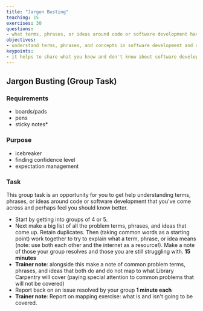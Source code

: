 ```yaml
---
title: "Jargon Busting"
teaching: 15
exercises: 30
questions:
- what terms, phrases, or ideas around code or software development have you come across and perhaps feel you should know better?
objectives:
- understand terms, phrases, and concepts in software development and data science
keypoints:
- it helps to share what you know and don't know about software development and data science jargon
---
```


## Jargon Busting (Group Task)

### Requirements

- boards/pads
- pens
- sticky notes*

### Purpose

- icebreaker
- finding confidence level
- expectation management

### Task

This group task is an opportunity for you to get help understanding terms, phrases, or ideas around code or software development that you've come across and perhaps feel you should know better.

- Start by getting into groups of 4 or 5.
- Next make a big list of all the problem terms, phrases, and ideas that come up. Retain duplicates. Then (taking common words as a starting point) work together to try to explain what a term, phrase, or idea means (note: use both each other and the internet as a resource!). Make a note of those your group resolves and those you are still struggling with. **15 minutes**
- **Trainer note**: alongside this make a note of common problem terms, phrases, and ideas that both do and do not map to what Library Carpentry will cover (paying special attention to common problems that will not be covered)
- Report back on an issue resolved by your group **1 minute each**
- **Trainer note**: Report on mapping exercise: what is and isn't going to be covered.

